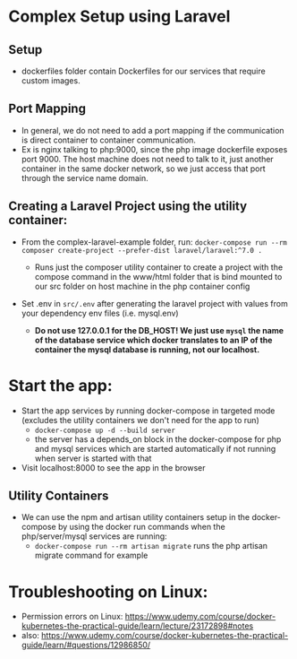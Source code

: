 # Complex Setup using Laravel

## Setup

- dockerfiles folder contain Dockerfiles for our services that require custom images.

## Port Mapping

- In general, we do not need to add a port mapping if the communication is direct container to container communication.
- Ex is nginx talking to php:9000, since the php image dockerfile exposes port 9000. The host machine does not need to talk to it, just another container in the same docker network, so we just access that port through the service name domain.

## Creating a Laravel Project using the utility container:

- From the complex-laravel-example folder, run: `docker-compose run --rm composer create-project --prefer-dist laravel/laravel:^7.0 .`

  - Runs just the composer utility container to create a project with the compose command in the www/html folder that is bind mounted to our src folder on host machine in the php container config

- Set .env in `src/.env` after generating the laravel project with values from your dependency env files (i.e. mysql.env)
  - **Do not use 127.0.0.1 for the DB_HOST! We just use `mysql` the name of the database service which docker translates to an IP of the container the mysql database is running, not our localhost.**

# Start the app:

- Start the app services by running docker-compose in targeted mode (excludes the utility containers we don't need for the app to run)
  - `docker-compose up -d --build server`
  - the server has a depends_on block in the docker-compose for php and mysql services which are started automatically if not running when server is started with that
- Visit localhost:8000 to see the app in the browser

## Utility Containers

- We can use the npm and artisan utility containers setup in the docker-compose by using the docker run commands when the php/server/mysql services are running:
  - `docker-compose run --rm artisan migrate` runs the php artisan migrate command for example

# Troubleshooting on Linux:

- Permission errors on Linux: https://www.udemy.com/course/docker-kubernetes-the-practical-guide/learn/lecture/23172898#notes
- also: https://www.udemy.com/course/docker-kubernetes-the-practical-guide/learn/#questions/12986850/
